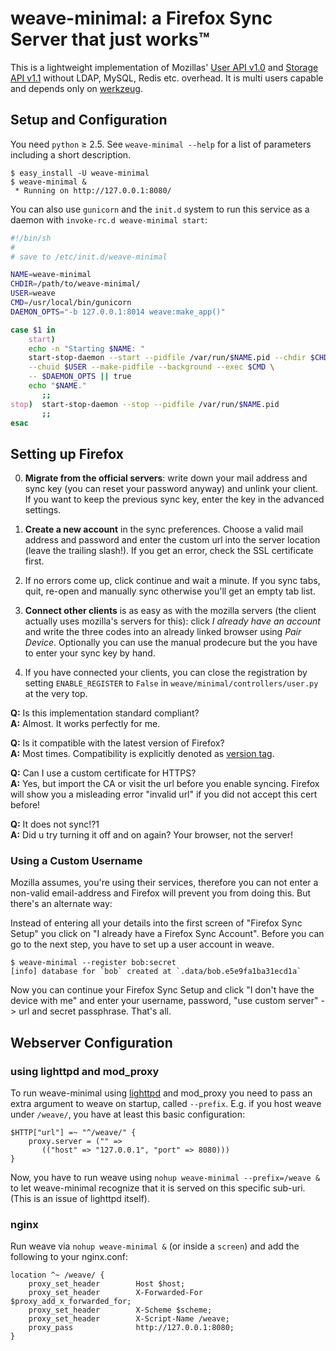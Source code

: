 weave-minimal: a Firefox Sync Server that just works™
=====================================================

This is a lightweight implementation of Mozillas' [User API v1.0][1] and
[Storage API v1.1][2] without LDAP, MySQL, Redis etc. overhead. It is multi
users capable and depends only on [werkzeug][3].

[1]: http://docs.services.mozilla.com/reg/apis.html
[2]: http://docs.services.mozilla.com/storage/apis-1.1.html
[3]: http://werkzeug.pocoo.org/

Setup and Configuration
-----------------------

You need `python` ≥ 2.5. See `weave-minimal --help` for a list of parameters
including a short description.

    $ easy_install -U weave-minimal
    $ weave-minimal &
     * Running on http://127.0.0.1:8080/

You can also use `gunicorn` and the `init.d` system to run this service as a
daemon with `invoke-rc.d weave-minimal start`:

```sh
#!/bin/sh
#
# save to /etc/init.d/weave-minimal

NAME=weave-minimal
CHDIR=/path/to/weave-minimal/
USER=weave
CMD=/usr/local/bin/gunicorn
DAEMON_OPTS="-b 127.0.0.1:8014 weave:make_app()"

case $1 in
    start)
    echo -n "Starting $NAME: "
    start-stop-daemon --start --pidfile /var/run/$NAME.pid --chdir $CHDIR \
    --chuid $USER --make-pidfile --background --exec $CMD \
    -- $DAEMON_OPTS || true
    echo "$NAME."
       ;;
stop)  start-stop-daemon --stop --pidfile /var/run/$NAME.pid
       ;;
esac
```

Setting up Firefox
------------------

0. **Migrate from the official servers**: write down your mail address and sync
   key (you can reset your password anyway) and unlink your client. If you want
   to keep the previous sync key, enter the key in the advanced settings.

1. **Create a new account** in the sync preferences. Choose a valid mail
   address and password and enter the custom url into the server location
   (leave the trailing slash!). If you get an error, check the SSL certificate
   first.

2. If no errors come up, click continue and wait a minute. If you sync tabs,
   quit, re-open and manually sync otherwise you'll get an empty tab list.

3. **Connect other clients** is as easy as with the mozilla servers (the client
   actually uses mozilla's servers for this): click *I already have an account*
   and write the three codes into an already linked browser using *Pair Device*.
   Optionally you can use the manual prodecure but the you have to enter your
   sync key by hand.

4. If you have connected your clients, you can close the registration by setting
   `ENABLE_REGISTER` to `False` in `weave/minimal/controllers/user.py` at the
   very top.

**Q:** Is this implementation standard compliant?  
**A:** Almost. It works perfectly for me.

**Q:** Is it compatible with the latest version of Firefox?  
**A:** Most times. Compatibility is explicitly denoted as [version
tag](https://github.com/posativ/weave-minimal/tags).

**Q:** Can I use a custom certificate for HTTPS?  
**A:** Yes, but import the CA or visit the url before you enable syncing.
  Firefox will show you a misleading error "invalid url" if you did not accept
  this cert before!

**Q:** It does not sync!?1  
**A:** Did u try turning it off and on again? Your browser, not the server!

### Using a Custom Username

Mozilla assumes, you're using their services, therefore you can not enter a
non-valid email-address and Firefox will prevent you from doing this. But
there's an alternate way:

Instead of entering all your details into the first screen of "Firefox Sync
Setup" you click on "I already have a Firefox Sync Account". Before you can go
to the next step, you have to set up a user account in weave.

    $ weave-minimal --register bob:secret
    [info] database for `bob` created at `.data/bob.e5e9fa1ba31ecd1a`

Now you can continue your Firefox Sync Setup and click "I don't have the device
with me" and enter your username, password, "use custom server" -> url and
secret passphrase. That's all.


Webserver Configuration
-----------------------

### using lighttpd and mod_proxy

To run weave-minimal using [lighttpd][4] and mod_proxy you need to pass an
extra argument to weave on startup, called `--prefix`. E.g. if you host
weave under `/weave/`, you have at least this basic configuration:

    $HTTP["url"] =~ "^/weave/" {
        proxy.server = ("" =>
           (("host" => "127.0.0.1", "port" => 8080)))
    }

Now, you have to run weave using `nohup weave-minimal --prefix=/weave &` to
let weave-minimal recognize that it is served on this specific sub-uri. (This
is an issue of lighttpd itself).

[4]: http://www.lighttpd.net/

### nginx

Run weave via `nohup weave-minimal &` (or inside a `screen`) and add the
following to your nginx.conf:

    location ^~ /weave/ {
        proxy_set_header        Host $host;
        proxy_set_header        X-Forwarded-For $proxy_add_x_forwarded_for;
        proxy_set_header        X-Scheme $scheme;
        proxy_set_header        X-Script-Name /weave;
        proxy_pass              http://127.0.0.1:8080;
    }
